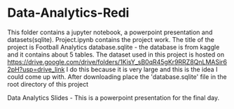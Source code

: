 # Data-Analytics-Redi
This folder contains a jupyter notebook, a powerpoint presentation and datasets(sqlite).
Project.ipynb contains the project work. The title of the project is Football Analytics
database.sqlite - the database is from kaggle and it contains about 5 tables.
The dataset used in this project is hosted on 
[
](https://drive.google.com/drive/folders/1KisY_sB0qR45gKr9RRZ8QnLMASir62pH?usp=drive_link)https://drive.google.com/drive/folders/1KisY_sB0qR45gKr9RRZ8QnLMASir62pH?usp=drive_link 
I do this because it is very large and this is the idea I could come up with.
After downloading place the 'database.sqlite' file in the root directory of this project

Data Analytics Slides - This is a powerpoint presentation  for the final day.
